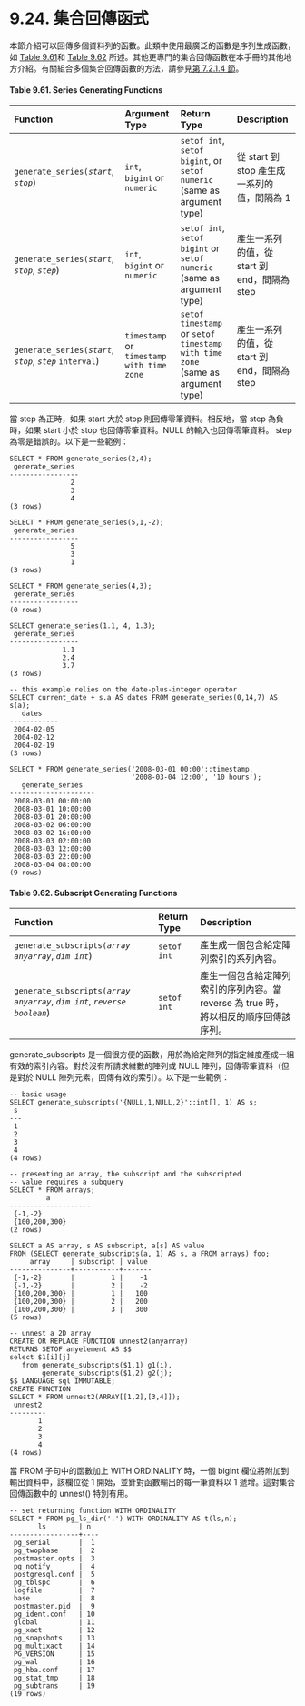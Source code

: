 # 9.24. 集合回傳函式

本節介紹可以回傳多個資料列的函數。此類中使用最廣泛的函數是序列生成函數，如 [Table 9.61](set-returning-functions.md#table-9-61-series-generating-functions)和 [Table 9.62](set-returning-functions.md#table-9-62-subscript-generating-functions) 所述。其他更專門的集合回傳函數在本手冊的其他地方介紹。有關組合多個集合回傳函數的方法，請參見[第 7.2.1.4 節](../queries/7.2.-zi-liao-biao-biao-shi-shi.md#7-2-1-the-from-clause)。

#### **Table 9.61. Series Generating Functions**

| Function | Argument Type | Return Type | Description |
| :--- | :--- | :--- | :--- |
| `generate_series(`_`start`_, _`stop`_\) | `int`, `bigint` or `numeric` | `setof int`, `setof bigint`, or `setof numeric` \(same as argument type\) | 從 start 到 stop 產生成一系列的值，間隔為 1 |
| `generate_series(`_`start`_, _`stop`_, _`step`_\) | `int`, `bigint` or `numeric` | `setof int`, `setof bigint` or `setof numeric` \(same as argument type\) | 產生一系列的值，從 start 到 end，間隔為 step |
| `generate_series(`_`start`_, _`stop`_, _`step`_ `interval`\) | `timestamp` or `timestamp with time zone` | `setof timestamp` or `setof timestamp with time zone` \(same as argument type\) | 產生一系列的值，從 start 到 end，間隔為 step |

當 step 為正時，如果 start 大於 stop 則回傳零筆資料。相反地，當 step 為負時，如果 start 小於 stop 也回傳零筆資料。NULL 的輸入也回傳零筆資料。 step 為零是錯誤的。以下是一些範例：

```text
SELECT * FROM generate_series(2,4);
 generate_series
-----------------
               2
               3
               4
(3 rows)

SELECT * FROM generate_series(5,1,-2);
 generate_series
-----------------
               5
               3
               1
(3 rows)

SELECT * FROM generate_series(4,3);
 generate_series
-----------------
(0 rows)

SELECT generate_series(1.1, 4, 1.3);
 generate_series 
-----------------
             1.1
             2.4
             3.7
(3 rows)

-- this example relies on the date-plus-integer operator
SELECT current_date + s.a AS dates FROM generate_series(0,14,7) AS s(a);
   dates
------------
 2004-02-05
 2004-02-12
 2004-02-19
(3 rows)

SELECT * FROM generate_series('2008-03-01 00:00'::timestamp,
                              '2008-03-04 12:00', '10 hours');
   generate_series   
---------------------
 2008-03-01 00:00:00
 2008-03-01 10:00:00
 2008-03-01 20:00:00
 2008-03-02 06:00:00
 2008-03-02 16:00:00
 2008-03-03 02:00:00
 2008-03-03 12:00:00
 2008-03-03 22:00:00
 2008-03-04 08:00:00
(9 rows)
```

#### **Table 9.62. Subscript Generating Functions**

| Function | Return Type | Description |
| :--- | :--- | :--- |
| `generate_subscripts(`_`array anyarray`_, _`dim int`_\) | `setof int` | 產生成一個包含給定陣列索引的系列內容。 |
| `generate_subscripts(`_`array anyarray`_, _`dim int`_, _`reverse boolean`_\) | `setof int` | 產生一個包含給定陣列索引的序列內容。當 reverse 為 true 時，將以相反的順序回傳該序列。 |

generate\_subscripts 是一個很方便的函數，用於為給定陣列的指定維度產成一組有效的索引內容。對於沒有所請求維數的陣列或 NULL 陣列，回傳零筆資料（但是對於 NULL 陣列元素，回傳有效的索引）。以下是一些範例：

```text
-- basic usage
SELECT generate_subscripts('{NULL,1,NULL,2}'::int[], 1) AS s;
 s 
---
 1
 2
 3
 4
(4 rows)

-- presenting an array, the subscript and the subscripted
-- value requires a subquery
SELECT * FROM arrays;
         a          
--------------------
 {-1,-2}
 {100,200,300}
(2 rows)

SELECT a AS array, s AS subscript, a[s] AS value
FROM (SELECT generate_subscripts(a, 1) AS s, a FROM arrays) foo;
     array     | subscript | value
---------------+-----------+-------
 {-1,-2}       |         1 |    -1
 {-1,-2}       |         2 |    -2
 {100,200,300} |         1 |   100
 {100,200,300} |         2 |   200
 {100,200,300} |         3 |   300
(5 rows)

-- unnest a 2D array
CREATE OR REPLACE FUNCTION unnest2(anyarray)
RETURNS SETOF anyelement AS $$
select $1[i][j]
   from generate_subscripts($1,1) g1(i),
        generate_subscripts($1,2) g2(j);
$$ LANGUAGE sql IMMUTABLE;
CREATE FUNCTION
SELECT * FROM unnest2(ARRAY[[1,2],[3,4]]);
 unnest2 
---------
       1
       2
       3
       4
(4 rows)
```

當 FROM 子句中的函數加上 WITH ORDINALITY 時，一個 bigint 欄位將附加到輸出資料中，該欄位從 1 開始，並針對函數輸出的每一筆資料以 1 遞增。這對集合回傳函數中的 unnest\(\) 特別有用。

```text
-- set returning function WITH ORDINALITY
SELECT * FROM pg_ls_dir('.') WITH ORDINALITY AS t(ls,n);
       ls        | n
-----------------+----
 pg_serial       |  1
 pg_twophase     |  2
 postmaster.opts |  3
 pg_notify       |  4
 postgresql.conf |  5
 pg_tblspc       |  6
 logfile         |  7
 base            |  8
 postmaster.pid  |  9
 pg_ident.conf   | 10
 global          | 11
 pg_xact         | 12
 pg_snapshots    | 13
 pg_multixact    | 14
 PG_VERSION      | 15
 pg_wal          | 16
 pg_hba.conf     | 17
 pg_stat_tmp     | 18
 pg_subtrans     | 19
(19 rows)
```

